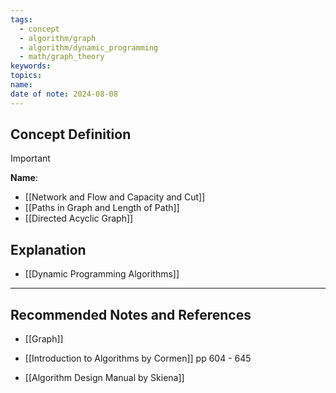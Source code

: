 ```yaml
---
tags:
  - concept
  - algorithm/graph
  - algorithm/dynamic_programming
  - math/graph_theory
keywords: 
topics: 
name: 
date of note: 2024-08-08
---
```


## Concept Definition

>[!important]
>**Name**: 


- [[Network and Flow and Capacity and Cut]]
- [[Paths in Graph and Length of Path]]
- [[Directed Acyclic Graph]]

## Explanation

- [[Dynamic Programming Algorithms]]


-----------
##  Recommended Notes and References



- [[Graph]]


- [[Introduction to Algorithms by Cormen]] pp 604 - 645
- [[Algorithm Design Manual by Skiena]] 